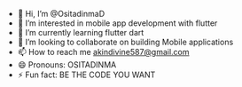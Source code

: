 - 👋 Hi, I’m @OsitadinmaD
- 👀 I’m interested in mobile app development with flutter
- 🌱 I’m currently learning flutter dart
- 💞️ I’m looking to collaborate on building Mobile applications
- 📫 How to reach me akindivine587@gmail.com
- 😄 Pronouns: OSITADINMA
- ⚡ Fun fact: BE THE CODE YOU WANT

<!---
OsitadinmaD/OsitadinmaD is a ✨ special ✨ repository because its `README.md` (this file) appears on your GitHub profile.
You can click the Preview link to take a look at your changes.
--->
